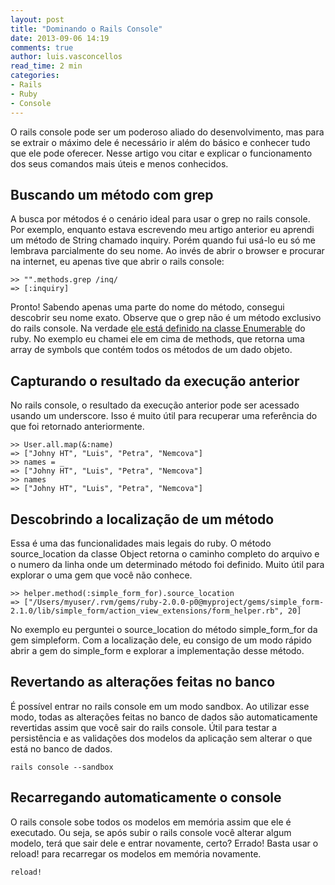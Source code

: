 ```yaml
---
layout: post
title: "Dominando o Rails Console"
date: 2013-09-06 14:19
comments: true
author: luis.vasconcellos
read_time: 2 min
categories:
- Rails
- Ruby
- Console
---
```


O rails console pode ser um poderoso aliado do desenvolvimento, mas para se extrair o máximo dele é necessário ir além do básico e conhecer tudo que ele pode oferecer. Nesse artigo vou citar e explicar o funcionamento dos seus comandos mais úteis e menos conhecidos.

<!-- more -->

## Buscando um método com grep

A busca por métodos é o cenário ideal para usar o grep no rails console. Por exemplo, enquanto estava escrevendo meu artigo anterior eu aprendi um método de String chamado inquiry. Porém quando fui usá-lo eu só me lembrava parcialmente do seu nome. Ao invés de abrir o browser e procurar na internet, eu apenas tive que abrir o rails console:

```
>> "".methods.grep /inq/
=> [:inquiry]
```

Pronto! Sabendo apenas uma parte do nome do método, consegui descobrir seu nome exato. Observe que o grep não é um método exclusivo do rails console. Na verdade [ele está definido na classe Enumerable](http://ruby-doc.org/core-2.0/Enumerable.html#method-i-grep) do ruby. No exemplo eu chamei ele em cima de methods, que retorna uma array de symbols que contém todos os métodos de um dado objeto.

## Capturando o resultado da execução anterior

No rails console, o resultado da execução anterior pode ser acessado usando um underscore. Isso é muito útil para recuperar uma referência do que foi retornado anteriormente.

```
>> User.all.map(&:name)
=> ["Johny HT", "Luis", "Petra", "Nemcova"]
>> names = _
=> ["Johny HT", "Luis", "Petra", "Nemcova"]
>> names
=> ["Johny HT", "Luis", "Petra", "Nemcova"]
```

## Descobrindo a localização de um método

Essa é uma das funcionalidades mais legais do ruby. O método source_location da classe Object retorna o caminho completo do arquivo e o numero da linha onde um determinado método foi definido. Muito útil para explorar o uma gem que você não conhece.

```
>> helper.method(:simple_form_for).source_location
=> ["/Users/myuser/.rvm/gems/ruby-2.0.0-p0@myproject/gems/simple_form-2.1.0/lib/simple_form/action_view_extensions/form_helper.rb", 20]
```

No exemplo eu perguntei o source_location do método simple_form_for da gem simpleform. Com a localização dele, eu consigo de um modo rápido abrir a gem do simple_form e explorar a implementação desse método.

## Revertando as alterações feitas no banco

É possível entrar no rails console em um modo sandbox. Ao utilizar esse modo, todas as alterações feitas no banco de dados são automaticamente revertidas assim que você sair do rails console. Útil para testar a persistência e as validações dos modelos da aplicação sem alterar o que está no banco de dados.

```
rails console --sandbox
```

## Recarregando automaticamente o console

O rails console sobe todos os modelos em memória assim que ele é executado. Ou seja, se após subir o rails console você alterar algum modelo, terá que sair dele e entrar novamente, certo? Errado! Basta usar o reload! para recarregar os modelos em memória novamente.

```
reload!
```
